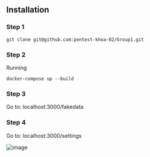 
## Installation

### Step 1
```
git clone git@github.com:pentest-khoa-02/Group1.git
```

### Step 2
Running
```
docker-compose up --build
```

### Step 3
Go to: localhost:3000/fakedata

### Step 4
Go to: localhost:3000/settings

![image](https://github.com/pentest-khoa-02/Group1/assets/127246130/5429722a-f74a-4a2d-a57f-290580aedbda)
